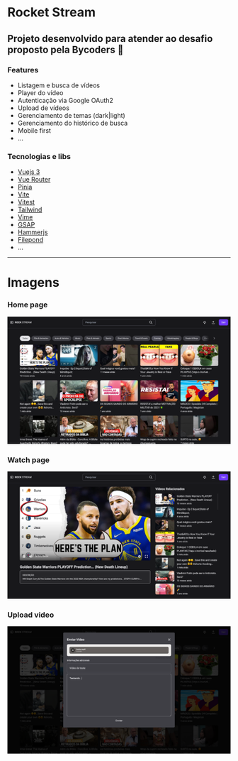 # Rocket Stream

## Projeto desenvolvido para atender ao desafio proposto pela Bycoders 🚀

### Features

- Listagem e busca de vídeos
- Player do vídeo
- Autenticação via Google OAuth2
- Upload de vídeos
- Gerenciamento de temas (dark|light)
- Gerenciamento do histórico de busca
- Mobile first 
- ...


### Tecnologias e libs

- [Vuejs 3](https://vuejs.org/)
- [Vue Router](https://router.vuejs.org/)
- [Pinia](https://pinia.vuejs.org/)
- [Vite](https://vitejs.dev/)
- [Vitest](https://vitest.dev/)
- [Tailwind](https://tailwindcss.com/)
- [Vime](https://vimejs.com/)
- [GSAP](https://greensock.com/docs/)
- [Hammerjs](https://hammerjs.github.io/)
- [Filepond](https://pqina.nl/filepond/)
- ...

--------------
# Imagens

### Home page
![screen](/images/image01.png)

### Watch page
![screen](/images/image02.png)

### Upload video
![screen](/images/image03.png)